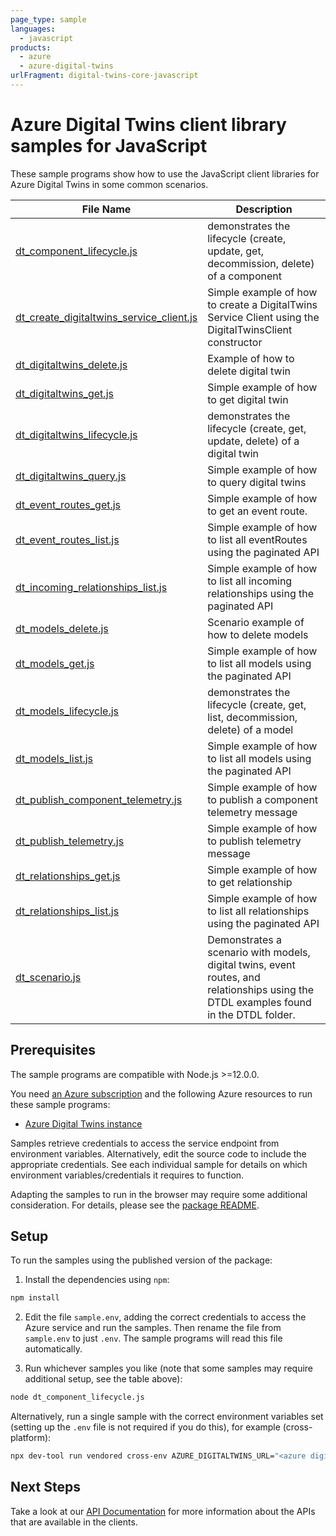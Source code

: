```yaml
---
page_type: sample
languages:
  - javascript
products:
  - azure
  - azure-digital-twins
urlFragment: digital-twins-core-javascript
---
```


# Azure Digital Twins client library samples for JavaScript

These sample programs show how to use the JavaScript client libraries for Azure Digital Twins in some common scenarios.

| **File Name**                                                                     | **Description**                                                                                                                       |
| --------------------------------------------------------------------------------- | ------------------------------------------------------------------------------------------------------------------------------------- |
| [dt_component_lifecycle.js][dt_component_lifecycle]                               | demonstrates the lifecycle (create, update, get, decommission, delete) of a component                                                 |
| [dt_create_digitaltwins_service_client.js][dt_create_digitaltwins_service_client] | Simple example of how to create a DigitalTwins Service Client using the DigitalTwinsClient constructor                                |
| [dt_digitaltwins_delete.js][dt_digitaltwins_delete]                               | Example of how to delete digital twin                                                                                                 |
| [dt_digitaltwins_get.js][dt_digitaltwins_get]                                     | Simple example of how to get digital twin                                                                                             |
| [dt_digitaltwins_lifecycle.js][dt_digitaltwins_lifecycle]                         | demonstrates the lifecycle (create, get, update, delete) of a digital twin                                                            |
| [dt_digitaltwins_query.js][dt_digitaltwins_query]                                 | Simple example of how to query digital twins                                                                                          |
| [dt_event_routes_get.js][dt_event_routes_get]                                     | Simple example of how to get an event route.                                                                                          |
| [dt_event_routes_list.js][dt_event_routes_list]                                   | Simple example of how to list all eventRoutes using the paginated API                                                                 |
| [dt_incoming_relationships_list.js][dt_incoming_relationships_list]               | Simple example of how to list all incoming relationships using the paginated API                                                      |
| [dt_models_delete.js][dt_models_delete]                                           | Scenario example of how to delete models                                                                                              |
| [dt_models_get.js][dt_models_get]                                                 | Simple example of how to list all models using the paginated API                                                                      |
| [dt_models_lifecycle.js][dt_models_lifecycle]                                     | demonstrates the lifecycle (create, get, list, decommission, delete) of a model                                                       |
| [dt_models_list.js][dt_models_list]                                               | Simple example of how to list all models using the paginated API                                                                      |
| [dt_publish_component_telemetry.js][dt_publish_component_telemetry]               | Simple example of how to publish a component telemetry message                                                                        |
| [dt_publish_telemetry.js][dt_publish_telemetry]                                   | Simple example of how to publish telemetry message                                                                                    |
| [dt_relationships_get.js][dt_relationships_get]                                   | Simple example of how to get relationship                                                                                             |
| [dt_relationships_list.js][dt_relationships_list]                                 | Simple example of how to list all relationships using the paginated API                                                               |
| [dt_scenario.js][dt_scenario]                                                     | Demonstrates a scenario with models, digital twins, event routes, and relationships using the DTDL examples found in the DTDL folder. |

## Prerequisites

The sample programs are compatible with Node.js >=12.0.0.

You need [an Azure subscription][freesub] and the following Azure resources to run these sample programs:

- [Azure Digital Twins instance][createinstance_azuredigitaltwinsinstance]

Samples retrieve credentials to access the service endpoint from environment variables. Alternatively, edit the source code to include the appropriate credentials. See each individual sample for details on which environment variables/credentials it requires to function.

Adapting the samples to run in the browser may require some additional consideration. For details, please see the [package README][package].

## Setup

To run the samples using the published version of the package:

1. Install the dependencies using `npm`:

```bash
npm install
```

2. Edit the file `sample.env`, adding the correct credentials to access the Azure service and run the samples. Then rename the file from `sample.env` to just `.env`. The sample programs will read this file automatically.

3. Run whichever samples you like (note that some samples may require additional setup, see the table above):

```bash
node dt_component_lifecycle.js
```

Alternatively, run a single sample with the correct environment variables set (setting up the `.env` file is not required if you do this), for example (cross-platform):

```bash
npx dev-tool run vendored cross-env AZURE_DIGITALTWINS_URL="<azure digitaltwins url>" node dt_component_lifecycle.js
```

## Next Steps

Take a look at our [API Documentation][apiref] for more information about the APIs that are available in the clients.

[dt_component_lifecycle]: https://github.com/Azure/azure-sdk-for-js/blob/main/sdk/digitaltwins/digital-twins-core/samples/v1/javascript/dt_component_lifecycle.js
[dt_create_digitaltwins_service_client]: https://github.com/Azure/azure-sdk-for-js/blob/main/sdk/digitaltwins/digital-twins-core/samples/v1/javascript/dt_create_digitaltwins_service_client.js
[dt_digitaltwins_delete]: https://github.com/Azure/azure-sdk-for-js/blob/main/sdk/digitaltwins/digital-twins-core/samples/v1/javascript/dt_digitaltwins_delete.js
[dt_digitaltwins_get]: https://github.com/Azure/azure-sdk-for-js/blob/main/sdk/digitaltwins/digital-twins-core/samples/v1/javascript/dt_digitaltwins_get.js
[dt_digitaltwins_lifecycle]: https://github.com/Azure/azure-sdk-for-js/blob/main/sdk/digitaltwins/digital-twins-core/samples/v1/javascript/dt_digitaltwins_lifecycle.js
[dt_digitaltwins_query]: https://github.com/Azure/azure-sdk-for-js/blob/main/sdk/digitaltwins/digital-twins-core/samples/v1/javascript/dt_digitaltwins_query.js
[dt_event_routes_get]: https://github.com/Azure/azure-sdk-for-js/blob/main/sdk/digitaltwins/digital-twins-core/samples/v1/javascript/dt_event_routes_get.js
[dt_event_routes_list]: https://github.com/Azure/azure-sdk-for-js/blob/main/sdk/digitaltwins/digital-twins-core/samples/v1/javascript/dt_event_routes_list.js
[dt_incoming_relationships_list]: https://github.com/Azure/azure-sdk-for-js/blob/main/sdk/digitaltwins/digital-twins-core/samples/v1/javascript/dt_incoming_relationships_list.js
[dt_models_delete]: https://github.com/Azure/azure-sdk-for-js/blob/main/sdk/digitaltwins/digital-twins-core/samples/v1/javascript/dt_models_delete.js
[dt_models_get]: https://github.com/Azure/azure-sdk-for-js/blob/main/sdk/digitaltwins/digital-twins-core/samples/v1/javascript/dt_models_get.js
[dt_models_lifecycle]: https://github.com/Azure/azure-sdk-for-js/blob/main/sdk/digitaltwins/digital-twins-core/samples/v1/javascript/dt_models_lifecycle.js
[dt_models_list]: https://github.com/Azure/azure-sdk-for-js/blob/main/sdk/digitaltwins/digital-twins-core/samples/v1/javascript/dt_models_list.js
[dt_publish_component_telemetry]: https://github.com/Azure/azure-sdk-for-js/blob/main/sdk/digitaltwins/digital-twins-core/samples/v1/javascript/dt_publish_component_telemetry.js
[dt_publish_telemetry]: https://github.com/Azure/azure-sdk-for-js/blob/main/sdk/digitaltwins/digital-twins-core/samples/v1/javascript/dt_publish_telemetry.js
[dt_relationships_get]: https://github.com/Azure/azure-sdk-for-js/blob/main/sdk/digitaltwins/digital-twins-core/samples/v1/javascript/dt_relationships_get.js
[dt_relationships_list]: https://github.com/Azure/azure-sdk-for-js/blob/main/sdk/digitaltwins/digital-twins-core/samples/v1/javascript/dt_relationships_list.js
[dt_scenario]: https://github.com/Azure/azure-sdk-for-js/blob/main/sdk/digitaltwins/digital-twins-core/samples/v1/javascript/dt_scenario.js
[apiref]: https://learn.microsoft.com/javascript/api/@azure/digital-twins-core
[freesub]: https://azure.microsoft.com/free/
[createinstance_azuredigitaltwinsinstance]: https://learn.microsoft.com/azure/digital-twins/how-to-set-up-instance-portal
[package]: https://github.com/Azure/azure-sdk-for-js/tree/main/sdk/digitaltwins/digital-twins-core/README.md
